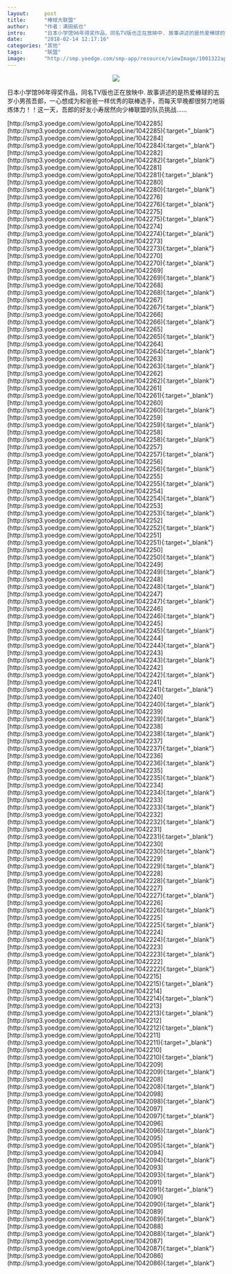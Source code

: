 ```yaml
---
layout:     post
title:      "棒球大联盟"
author:     "作者：满田拓也"
intro:      "日本小学馆96年得奖作品，同名TV版也正在放映中. 故事讲述的是热爱棒球的五岁小男孩吾郎，一心想成为和爸爸一样优秀的联棒选手，而每天早晚都很努力地锻炼体力！！这一天，吾郎的好友小寿居然向少棒联盟的队员挑战……"
date:       "2018-02-14 12:17:16"
categories: "其他"
tags:       "联盟"
image:      "http://smp.yoedge.com/smp-app/resource/viewImage/1001322appline.png"
---
```

<div style="text-align: center">
<p><img src="http://smp.yoedge.com/smp-app/resource/viewImage/1001322appline.png"/></p>
</div>
<p class="post-meta">
<span>日本小学馆96年得奖作品，同名TV版也正在放映中. 故事讲述的是热爱棒球的五岁小男孩吾郎，一心想成为和爸爸一样优秀的联棒选手，而每天早晚都很努力地锻炼体力！！这一天，吾郎的好友小寿居然向少棒联盟的队员挑战……</span>
</p>
[http://smp3.yoedge.com/view/gotoAppLine/1042285](http://smp3.yoedge.com/view/gotoAppLine/1042285){:target="_blank"}
[http://smp3.yoedge.com/view/gotoAppLine/1042284](http://smp3.yoedge.com/view/gotoAppLine/1042284){:target="_blank"}
[http://smp3.yoedge.com/view/gotoAppLine/1042282](http://smp3.yoedge.com/view/gotoAppLine/1042282){:target="_blank"}
[http://smp3.yoedge.com/view/gotoAppLine/1042281](http://smp3.yoedge.com/view/gotoAppLine/1042281){:target="_blank"}
[http://smp3.yoedge.com/view/gotoAppLine/1042280](http://smp3.yoedge.com/view/gotoAppLine/1042280){:target="_blank"}
[http://smp3.yoedge.com/view/gotoAppLine/1042276](http://smp3.yoedge.com/view/gotoAppLine/1042276){:target="_blank"}
[http://smp3.yoedge.com/view/gotoAppLine/1042275](http://smp3.yoedge.com/view/gotoAppLine/1042275){:target="_blank"}
[http://smp3.yoedge.com/view/gotoAppLine/1042274](http://smp3.yoedge.com/view/gotoAppLine/1042274){:target="_blank"}
[http://smp3.yoedge.com/view/gotoAppLine/1042273](http://smp3.yoedge.com/view/gotoAppLine/1042273){:target="_blank"}
[http://smp3.yoedge.com/view/gotoAppLine/1042270](http://smp3.yoedge.com/view/gotoAppLine/1042270){:target="_blank"}
[http://smp3.yoedge.com/view/gotoAppLine/1042269](http://smp3.yoedge.com/view/gotoAppLine/1042269){:target="_blank"}
[http://smp3.yoedge.com/view/gotoAppLine/1042268](http://smp3.yoedge.com/view/gotoAppLine/1042268){:target="_blank"}
[http://smp3.yoedge.com/view/gotoAppLine/1042267](http://smp3.yoedge.com/view/gotoAppLine/1042267){:target="_blank"}
[http://smp3.yoedge.com/view/gotoAppLine/1042266](http://smp3.yoedge.com/view/gotoAppLine/1042266){:target="_blank"}
[http://smp3.yoedge.com/view/gotoAppLine/1042265](http://smp3.yoedge.com/view/gotoAppLine/1042265){:target="_blank"}
[http://smp3.yoedge.com/view/gotoAppLine/1042264](http://smp3.yoedge.com/view/gotoAppLine/1042264){:target="_blank"}
[http://smp3.yoedge.com/view/gotoAppLine/1042263](http://smp3.yoedge.com/view/gotoAppLine/1042263){:target="_blank"}
[http://smp3.yoedge.com/view/gotoAppLine/1042262](http://smp3.yoedge.com/view/gotoAppLine/1042262){:target="_blank"}
[http://smp3.yoedge.com/view/gotoAppLine/1042261](http://smp3.yoedge.com/view/gotoAppLine/1042261){:target="_blank"}
[http://smp3.yoedge.com/view/gotoAppLine/1042260](http://smp3.yoedge.com/view/gotoAppLine/1042260){:target="_blank"}
[http://smp3.yoedge.com/view/gotoAppLine/1042259](http://smp3.yoedge.com/view/gotoAppLine/1042259){:target="_blank"}
[http://smp3.yoedge.com/view/gotoAppLine/1042258](http://smp3.yoedge.com/view/gotoAppLine/1042258){:target="_blank"}
[http://smp3.yoedge.com/view/gotoAppLine/1042257](http://smp3.yoedge.com/view/gotoAppLine/1042257){:target="_blank"}
[http://smp3.yoedge.com/view/gotoAppLine/1042256](http://smp3.yoedge.com/view/gotoAppLine/1042256){:target="_blank"}
[http://smp3.yoedge.com/view/gotoAppLine/1042255](http://smp3.yoedge.com/view/gotoAppLine/1042255){:target="_blank"}
[http://smp3.yoedge.com/view/gotoAppLine/1042254](http://smp3.yoedge.com/view/gotoAppLine/1042254){:target="_blank"}
[http://smp3.yoedge.com/view/gotoAppLine/1042253](http://smp3.yoedge.com/view/gotoAppLine/1042253){:target="_blank"}
[http://smp3.yoedge.com/view/gotoAppLine/1042252](http://smp3.yoedge.com/view/gotoAppLine/1042252){:target="_blank"}
[http://smp3.yoedge.com/view/gotoAppLine/1042251](http://smp3.yoedge.com/view/gotoAppLine/1042251){:target="_blank"}
[http://smp3.yoedge.com/view/gotoAppLine/1042250](http://smp3.yoedge.com/view/gotoAppLine/1042250){:target="_blank"}
[http://smp3.yoedge.com/view/gotoAppLine/1042249](http://smp3.yoedge.com/view/gotoAppLine/1042249){:target="_blank"}
[http://smp3.yoedge.com/view/gotoAppLine/1042248](http://smp3.yoedge.com/view/gotoAppLine/1042248){:target="_blank"}
[http://smp3.yoedge.com/view/gotoAppLine/1042247](http://smp3.yoedge.com/view/gotoAppLine/1042247){:target="_blank"}
[http://smp3.yoedge.com/view/gotoAppLine/1042246](http://smp3.yoedge.com/view/gotoAppLine/1042246){:target="_blank"}
[http://smp3.yoedge.com/view/gotoAppLine/1042245](http://smp3.yoedge.com/view/gotoAppLine/1042245){:target="_blank"}
[http://smp3.yoedge.com/view/gotoAppLine/1042244](http://smp3.yoedge.com/view/gotoAppLine/1042244){:target="_blank"}
[http://smp3.yoedge.com/view/gotoAppLine/1042243](http://smp3.yoedge.com/view/gotoAppLine/1042243){:target="_blank"}
[http://smp3.yoedge.com/view/gotoAppLine/1042242](http://smp3.yoedge.com/view/gotoAppLine/1042242){:target="_blank"}
[http://smp3.yoedge.com/view/gotoAppLine/1042241](http://smp3.yoedge.com/view/gotoAppLine/1042241){:target="_blank"}
[http://smp3.yoedge.com/view/gotoAppLine/1042240](http://smp3.yoedge.com/view/gotoAppLine/1042240){:target="_blank"}
[http://smp3.yoedge.com/view/gotoAppLine/1042239](http://smp3.yoedge.com/view/gotoAppLine/1042239){:target="_blank"}
[http://smp3.yoedge.com/view/gotoAppLine/1042238](http://smp3.yoedge.com/view/gotoAppLine/1042238){:target="_blank"}
[http://smp3.yoedge.com/view/gotoAppLine/1042237](http://smp3.yoedge.com/view/gotoAppLine/1042237){:target="_blank"}
[http://smp3.yoedge.com/view/gotoAppLine/1042236](http://smp3.yoedge.com/view/gotoAppLine/1042236){:target="_blank"}
[http://smp3.yoedge.com/view/gotoAppLine/1042235](http://smp3.yoedge.com/view/gotoAppLine/1042235){:target="_blank"}
[http://smp3.yoedge.com/view/gotoAppLine/1042234](http://smp3.yoedge.com/view/gotoAppLine/1042234){:target="_blank"}
[http://smp3.yoedge.com/view/gotoAppLine/1042233](http://smp3.yoedge.com/view/gotoAppLine/1042233){:target="_blank"}
[http://smp3.yoedge.com/view/gotoAppLine/1042232](http://smp3.yoedge.com/view/gotoAppLine/1042232){:target="_blank"}
[http://smp3.yoedge.com/view/gotoAppLine/1042231](http://smp3.yoedge.com/view/gotoAppLine/1042231){:target="_blank"}
[http://smp3.yoedge.com/view/gotoAppLine/1042230](http://smp3.yoedge.com/view/gotoAppLine/1042230){:target="_blank"}
[http://smp3.yoedge.com/view/gotoAppLine/1042229](http://smp3.yoedge.com/view/gotoAppLine/1042229){:target="_blank"}
[http://smp3.yoedge.com/view/gotoAppLine/1042228](http://smp3.yoedge.com/view/gotoAppLine/1042228){:target="_blank"}
[http://smp3.yoedge.com/view/gotoAppLine/1042227](http://smp3.yoedge.com/view/gotoAppLine/1042227){:target="_blank"}
[http://smp3.yoedge.com/view/gotoAppLine/1042226](http://smp3.yoedge.com/view/gotoAppLine/1042226){:target="_blank"}
[http://smp3.yoedge.com/view/gotoAppLine/1042225](http://smp3.yoedge.com/view/gotoAppLine/1042225){:target="_blank"}
[http://smp3.yoedge.com/view/gotoAppLine/1042224](http://smp3.yoedge.com/view/gotoAppLine/1042224){:target="_blank"}
[http://smp3.yoedge.com/view/gotoAppLine/1042223](http://smp3.yoedge.com/view/gotoAppLine/1042223){:target="_blank"}
[http://smp3.yoedge.com/view/gotoAppLine/1042222](http://smp3.yoedge.com/view/gotoAppLine/1042222){:target="_blank"}
[http://smp3.yoedge.com/view/gotoAppLine/1042215](http://smp3.yoedge.com/view/gotoAppLine/1042215){:target="_blank"}
[http://smp3.yoedge.com/view/gotoAppLine/1042214](http://smp3.yoedge.com/view/gotoAppLine/1042214){:target="_blank"}
[http://smp3.yoedge.com/view/gotoAppLine/1042213](http://smp3.yoedge.com/view/gotoAppLine/1042213){:target="_blank"}
[http://smp3.yoedge.com/view/gotoAppLine/1042212](http://smp3.yoedge.com/view/gotoAppLine/1042212){:target="_blank"}
[http://smp3.yoedge.com/view/gotoAppLine/1042211](http://smp3.yoedge.com/view/gotoAppLine/1042211){:target="_blank"}
[http://smp3.yoedge.com/view/gotoAppLine/1042210](http://smp3.yoedge.com/view/gotoAppLine/1042210){:target="_blank"}
[http://smp3.yoedge.com/view/gotoAppLine/1042209](http://smp3.yoedge.com/view/gotoAppLine/1042209){:target="_blank"}
[http://smp3.yoedge.com/view/gotoAppLine/1042208](http://smp3.yoedge.com/view/gotoAppLine/1042208){:target="_blank"}
[http://smp3.yoedge.com/view/gotoAppLine/1042098](http://smp3.yoedge.com/view/gotoAppLine/1042098){:target="_blank"}
[http://smp3.yoedge.com/view/gotoAppLine/1042097](http://smp3.yoedge.com/view/gotoAppLine/1042097){:target="_blank"}
[http://smp3.yoedge.com/view/gotoAppLine/1042096](http://smp3.yoedge.com/view/gotoAppLine/1042096){:target="_blank"}
[http://smp3.yoedge.com/view/gotoAppLine/1042095](http://smp3.yoedge.com/view/gotoAppLine/1042095){:target="_blank"}
[http://smp3.yoedge.com/view/gotoAppLine/1042094](http://smp3.yoedge.com/view/gotoAppLine/1042094){:target="_blank"}
[http://smp3.yoedge.com/view/gotoAppLine/1042093](http://smp3.yoedge.com/view/gotoAppLine/1042093){:target="_blank"}
[http://smp3.yoedge.com/view/gotoAppLine/1042091](http://smp3.yoedge.com/view/gotoAppLine/1042091){:target="_blank"}
[http://smp3.yoedge.com/view/gotoAppLine/1042090](http://smp3.yoedge.com/view/gotoAppLine/1042090){:target="_blank"}
[http://smp3.yoedge.com/view/gotoAppLine/1042089](http://smp3.yoedge.com/view/gotoAppLine/1042089){:target="_blank"}
[http://smp3.yoedge.com/view/gotoAppLine/1042088](http://smp3.yoedge.com/view/gotoAppLine/1042088){:target="_blank"}
[http://smp3.yoedge.com/view/gotoAppLine/1042087](http://smp3.yoedge.com/view/gotoAppLine/1042087){:target="_blank"}
[http://smp3.yoedge.com/view/gotoAppLine/1042086](http://smp3.yoedge.com/view/gotoAppLine/1042086){:target="_blank"}


